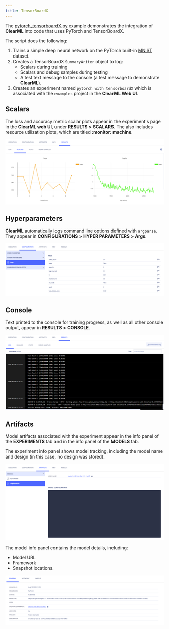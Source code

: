 ```yaml
---
title: TensorBoardX
---
```


The [pytorch_tensorboardX.py](https://github.com/allegroai/clearml/blob/master/examples/frameworks/tensorboardx/pytorch_tensorboardX.py) 
example demonstrates the integration of **ClearML** into code that uses PyTorch and TensorBoardX. 

The script does the following:
1. Trains a simple deep neural network on the PyTorch built-in [MNIST](https://pytorch.org/docs/stable/torchvision/datasets.html#mnist) dataset.
1. Creates a TensorBoardX `SummaryWriter` object to log: 
   * Scalars during training 
   * Scalars and debug samples during testing 
   * A test text message to the console (a test message to demonstrate **ClearML**).
1. Creates an experiment named `pytorch with tensorboardX` which is associated with the `examples` project in the **ClearML Web UI**.

## Scalars

The loss and accuracy metric scalar plots appear in the experiment's page in the **ClearML web UI**, under
**RESULTS** **>** **SCALARS**. The also includes resource utilization plots, which are titled **:monitor: machine**.

![image](../../../img/examples_pytorch_tensorboardx_03.png)

## Hyperparameters

**ClearML** automatically logs command line options defined with `argparse`. They appear in **CONFIGURATIONS** **>** 
**HYPER PARAMETERS** **>** **Args**.

![image](../../../img/examples_pytorch_tensorboardx_01.png)

## Console

Text printed to the console for training progress, as well as all other console output, appear in **RESULTS** **>** **CONSOLE**.

![image](../../../img/examples_pytorch_tensorboardx_02.png)

## Artifacts

Model artifacts associated with the experiment appear in the info panel of the **EXPERIMENTS** tab and in the info panel 
of the **MODELS** tab.  

The experiment info panel shows model tracking, including the model name and design (in this case, no design was stored).

![image](../../../img/examples_pytorch_tensorboardx_04.png)

The model info panel contains the model details, including: 
* Model URL
* Framework 
* Snapshot locations.

![image](../../../img/examples_pytorch_tensorboardx_05.png)


